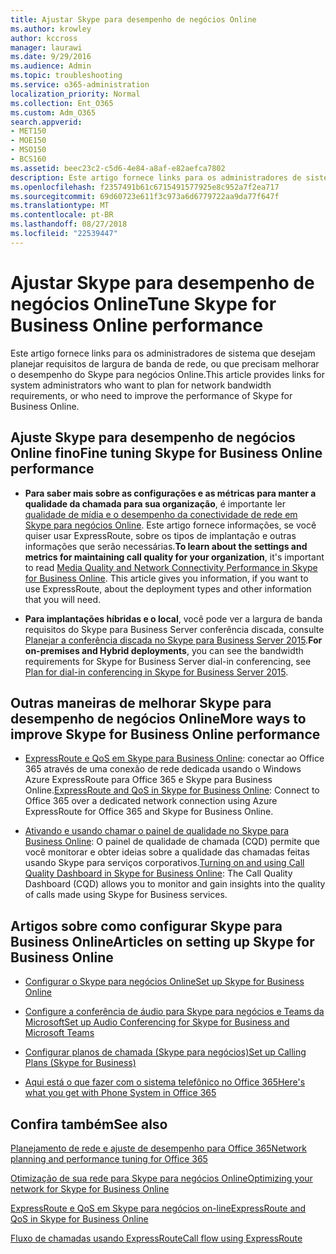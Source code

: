 ```yaml
---
title: Ajustar Skype para desempenho de negócios Online
ms.author: krowley
author: kccross
manager: laurawi
ms.date: 9/29/2016
ms.audience: Admin
ms.topic: troubleshooting
ms.service: o365-administration
localization_priority: Normal
ms.collection: Ent_O365
ms.custom: Adm_O365
search.appverid:
- MET150
- MOE150
- MSO150
- BCS160
ms.assetid: beec23c2-c5d6-4e84-a8af-e82aefca7802
description: Este artigo fornece links para os administradores de sistema que desejam planejar requisitos de largura de banda de rede, ou que precisam melhorar o desempenho do Skype para negócios Online.
ms.openlocfilehash: f2357491b61c6715491577925e8c952a7f2ea717
ms.sourcegitcommit: 69d60723e611f3c973a6d6779722aa9da77f647f
ms.translationtype: MT
ms.contentlocale: pt-BR
ms.lasthandoff: 08/27/2018
ms.locfileid: "22539447"
---
```

# <a name="tune-skype-for-business-online-performance"></a><span data-ttu-id="ad39b-103">Ajustar Skype para desempenho de negócios Online</span><span class="sxs-lookup"><span data-stu-id="ad39b-103">Tune Skype for Business Online performance</span></span>

<span data-ttu-id="ad39b-104">Este artigo fornece links para os administradores de sistema que desejam planejar requisitos de largura de banda de rede, ou que precisam melhorar o desempenho do Skype para negócios Online.</span><span class="sxs-lookup"><span data-stu-id="ad39b-104">This article provides links for system administrators who want to plan for network bandwidth requirements, or who need to improve the performance of Skype for Business Online.</span></span> 
  
## <a name="fine-tuning-skype-for-business-online-performance"></a><span data-ttu-id="ad39b-105">Ajuste Skype para desempenho de negócios Online fino</span><span class="sxs-lookup"><span data-stu-id="ad39b-105">Fine tuning Skype for Business Online performance</span></span>

- <span data-ttu-id="ad39b-p101">**Para saber mais sobre as configurações e as métricas para manter a qualidade da chamada para sua organização**, é importante ler [qualidade de mídia e o desempenho da conectividade de rede em Skype para negócios Online](https://docs.microsoft.com/skypeforbusiness/optimizing-your-network/media-quality-and-network-connectivity-performance). Este artigo fornece informações, se você quiser usar ExpressRoute, sobre os tipos de implantação e outras informações que serão necessárias.</span><span class="sxs-lookup"><span data-stu-id="ad39b-p101">**To learn about the settings and metrics for maintaining call quality for your organization**, it's important to read [Media Quality and Network Connectivity Performance in Skype for Business Online](https://docs.microsoft.com/skypeforbusiness/optimizing-your-network/media-quality-and-network-connectivity-performance). This article gives you information, if you want to use ExpressRoute, about the deployment types and other information that you will need.</span></span>
    
- <span data-ttu-id="ad39b-108">**Para implantações híbridas e o local**, você pode ver a largura de banda requisitos do Skype para Business Server conferência discada, consulte [Planejar a conferência discada no Skype para Business Server 2015](https://docs.microsoft.com/skypeforbusiness/plan-your-deployment/conferencing/dial-in-conferencing).</span><span class="sxs-lookup"><span data-stu-id="ad39b-108">**For on-premises and Hybrid deployments**, you can see the bandwidth requirements for Skype for Business Server dial-in conferencing, see [Plan for dial-in conferencing in Skype for Business Server 2015](https://docs.microsoft.com/skypeforbusiness/plan-your-deployment/conferencing/dial-in-conferencing).</span></span>
    
## <a name="more-ways-to-improve-skype-for-business-online-performance"></a><span data-ttu-id="ad39b-109">Outras maneiras de melhorar Skype para desempenho de negócios Online</span><span class="sxs-lookup"><span data-stu-id="ad39b-109">More ways to improve Skype for Business Online performance</span></span>

- <span data-ttu-id="ad39b-110">[ExpressRoute e QoS em Skype para Business Online](https://docs.microsoft.com/skypeforbusiness/optimizing-your-network/expressroute-and-qos-in-skype-for-business-online): conectar ao Office 365 através de uma conexão de rede dedicada usando o Windows Azure ExpressRoute para Office 365 e Skype para Business Online.</span><span class="sxs-lookup"><span data-stu-id="ad39b-110">[ExpressRoute and QoS in Skype for Business Online](https://docs.microsoft.com/skypeforbusiness/optimizing-your-network/expressroute-and-qos-in-skype-for-business-online): Connect to Office 365 over a dedicated network connection using Azure ExpressRoute for Office 365 and Skype for Business Online.</span></span> 
    
- <span data-ttu-id="ad39b-111">[Ativando e usando chamar o painel de qualidade no Skype para Business Online](https://docs.microsoft.com/SkypeForBusiness/using-call-quality-in-your-organization/turning-on-and-using-call-quality-dashboard): O painel de qualidade de chamada (CQD) permite que você monitorar e obter ideias sobre a qualidade das chamadas feitas usando Skype para serviços corporativos.</span><span class="sxs-lookup"><span data-stu-id="ad39b-111">[Turning on and using Call Quality Dashboard in Skype for Business Online](https://docs.microsoft.com/SkypeForBusiness/using-call-quality-in-your-organization/turning-on-and-using-call-quality-dashboard): The Call Quality Dashboard (CQD) allows you to monitor and gain insights into the quality of calls made using Skype for Business services.</span></span> 
    
## <a name="articles-on-setting-up-skype-for-business-online"></a><span data-ttu-id="ad39b-112">Artigos sobre como configurar Skype para Business Online</span><span class="sxs-lookup"><span data-stu-id="ad39b-112">Articles on setting up Skype for Business Online</span></span>

- [<span data-ttu-id="ad39b-113">Configurar o Skype para negócios Online</span><span class="sxs-lookup"><span data-stu-id="ad39b-113">Set up Skype for Business Online</span></span>](https://docs.microsoft.com/skypeforbusiness/set-up-skype-for-business-online/set-up-skype-for-business-online)
    
- [<span data-ttu-id="ad39b-114">Configure a conferência de áudio para Skype para negócios e Teams da Microsoft</span><span class="sxs-lookup"><span data-stu-id="ad39b-114">Set up Audio Conferencing for Skype for Business and Microsoft Teams</span></span>](https://docs.microsoft.com/skypeforbusiness/audio-conferencing-in-office-365/set-up-audio-conferencing)
    
- [<span data-ttu-id="ad39b-115">Configurar planos de chamada (Skype para negócios)</span><span class="sxs-lookup"><span data-stu-id="ad39b-115">Set up Calling Plans (Skype for Business)</span></span>](https://docs.microsoft.com/SkypeForBusiness/what-are-calling-plans-in-office-365/set-up-calling-plans)
    
- [<span data-ttu-id="ad39b-116">Aqui está o que fazer com o sistema telefônico no Office 365</span><span class="sxs-lookup"><span data-stu-id="ad39b-116">Here's what you get with Phone System in Office 365</span></span>](https://docs.microsoft.com/skypeforbusiness/what-is-phone-system-in-office-365/here-s-what-you-get-with-phone-system)
    
## <a name="see-also"></a><span data-ttu-id="ad39b-117">Confira também</span><span class="sxs-lookup"><span data-stu-id="ad39b-117">See also</span></span>

[<span data-ttu-id="ad39b-118">Planejamento de rede e ajuste de desempenho para Office 365</span><span class="sxs-lookup"><span data-stu-id="ad39b-118">Network planning and performance tuning for Office 365</span></span>](network-planning-and-performance.md)
  
[<span data-ttu-id="ad39b-119">Otimização de sua rede para Skype para negócios Online</span><span class="sxs-lookup"><span data-stu-id="ad39b-119">Optimizing your network for Skype for Business Online</span></span>](https://docs.microsoft.com/skypeforbusiness/optimizing-your-network/optimizing-your-network)
  
[<span data-ttu-id="ad39b-120">ExpressRoute e QoS em Skype para negócios on-line</span><span class="sxs-lookup"><span data-stu-id="ad39b-120">ExpressRoute and QoS in Skype for Business Online</span></span>](https://docs.microsoft.com/skypeforbusiness/optimizing-your-network/expressroute-and-qos-in-skype-for-business-online)
  
[<span data-ttu-id="ad39b-121">Fluxo de chamadas usando ExpressRoute</span><span class="sxs-lookup"><span data-stu-id="ad39b-121">Call flow using ExpressRoute</span></span>](https://docs.microsoft.com/skypeforbusiness/optimizing-your-network/call-flow-using-expressroute)

